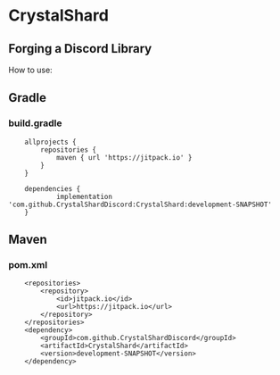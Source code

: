 # CrystalShard
## Forging a Discord Library

How to use:
## Gradle
### build.gradle
```
	allprojects {
		repositories {
			maven { url 'https://jitpack.io' }
		}
	}

	dependencies {
	        implementation 'com.github.CrystalShardDiscord:CrystalShard:development-SNAPSHOT'
	}
```

## Maven
### pom.xml
```
	<repositories>
		<repository>
		    <id>jitpack.io</id>
		    <url>https://jitpack.io</url>
		</repository>
	</repositories>
	<dependency>
	    <groupId>com.github.CrystalShardDiscord</groupId>
	    <artifactId>CrystalShard</artifactId>
	    <version>development-SNAPSHOT</version>
	</dependency>
```